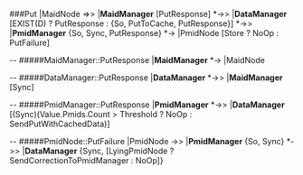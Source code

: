 ###Put<Data>
|MaidNode =>> |__MaidManager__ [PutResponse]  *->> |__DataManager__  [EXIST(D) ? PutResponse : {So, PutToCache, PutResponse}] *->> |__PmidManager__ {So, Sync, PutResponse} *-> |PmidNode [Store ? NoOp : PutFailure]

--
#####MaidManager::PutResponse
|__MaidManager__ *-> |MaidNode 

--
#####DataManager::PutResponse
|__DataManager__ *->> |__MaidManager__ [Sync]

--
#####PmidManager::PutResponse
|__PmidManager__ *->> |__DataManager__ [(Sync)(Value.Pmids.Count > Threshold ? NoOp : SendPutWithCachedData)]

--
#####PmidNode::PutFailure
|PmidNode ->> |__PmidManager__ {So, Sync} *->> |__DataManager__ {Sync, [LyingPmidNode ? SendCorrectionToPmidManager : NoOp]} 

